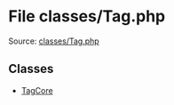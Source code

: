 File classes/Tag.php
=========

Source: [classes/Tag.php](https://github.com/PrestaShop/PrestaShop/blob/1.5.0.3/classes/Tag.php)


Classes
-------

* [TagCore](class.TagCore.md)

